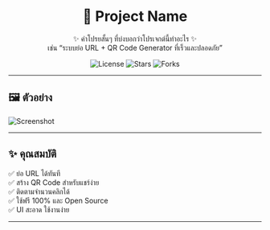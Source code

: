 <!-- README.md -->

<h1 align="center">🚀 Project Name</h1>

<p align="center">
✨ คำโปรยสั้นๆ ที่บ่งบอกว่าโปรเจกต์นี้ทำอะไร ✨<br>
เช่น “ระบบย่อ URL + QR Code Generator ที่เร็วและปลอดภัย”
</p>

<p align="center">
  <img src="https://img.shields.io/github/license/yourusername/yourrepo?style=flat-square" alt="License">
  <img src="https://img.shields.io/github/stars/yourusername/yourrepo?style=flat-square" alt="Stars">
  <img src="https://img.shields.io/github/forks/yourusername/yourrepo?style=flat-square" alt="Forks">
</p>

---

## 🖼️ ตัวอย่าง

![Screenshot](https://your-screenshot-link.png)

---

## ✨ คุณสมบัติ

✅ ย่อ URL ได้ทันที  
✅ สร้าง QR Code สำหรับแชร์ง่าย  
✅ ติดตามจำนวนคลิกได้  
✅ ใช้ฟรี 100% และ Open Source  
✅ UI สะอาด ใช้งานง่าย

---
